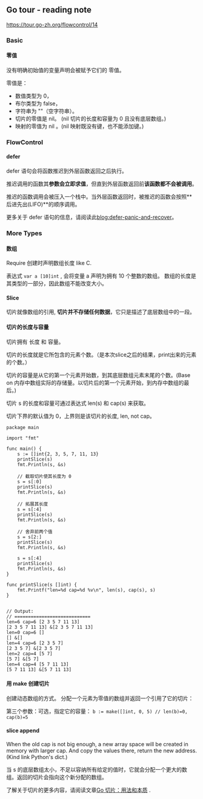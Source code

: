 






## Go tour - reading note
https://tour.go-zh.org/flowcontrol/14

### Basic

#### 零值
没有明确初始值的变量声明会被赋予它们的 零值。

零值是：
 - 数值类型为 0，
 - 布尔类型为 false，
 - 字符串为 ""（空字符串）。
 - 切片的零值是 nil。 (nil 切片的长度和容量为 0 且没有底层数组。)
 - 映射的零值为 nil 。(nil 映射既没有键，也不能添加键。)

### FlowControl

#### defer

defer 语句会将函数推迟到外层函数返回之后执行。

推迟调用的函数其**参数会立即求值**，但直到外层函数返回前**该函数都不会被调用**。

推迟的函数调用会被压入一个栈中。当外层函数返回时，被推迟的函数会按照**后进先出(LIFO)**的顺序调用。

更多关于 defer 语句的信息，请阅读此[blog:defer-panic-and-recover](https://blog.go-zh.org/defer-panic-and-recover)。


### More Types

#### 数组

Require 创建时声明数组长度 like C.

表达式 `var a [10]int` , 会将变量 a 声明为拥有 10 个整数的数组。
数组的长度是其类型的一部分，因此数组不能改变大小。


#### Slice

切片就像数组的引用, **切片并不存储任何数据**，它只是描述了底层数组中的一段。


#### 切片的长度与容量

切片拥有 长度 和 容量。

切片的长度就是它所包含的元素个数。（是本次slice之后的结果，print出来的元素的个数。）

切片的容量是从它的第一个元素开始数，到其底层数组元素末尾的个数。(Base on 内存中数组实际的存储量。以切片后的第一个元素开始，到内存中数组的最后。)

切片 s 的长度和容量可通过表达式 len(s) 和 cap(s) 来获取。

切片下界的默认值为 0，上界则是该切片的长度, len, not cap。


```
package main

import "fmt"

func main() {
	s := []int{2, 3, 5, 7, 11, 13}
	printSlice(s)
	fmt.Println(s, &s)

	// 截取切片使其长度为 0
	s = s[:0]
	printSlice(s)
	fmt.Println(s, &s)

	// 拓展其长度
	s = s[:4]
	printSlice(s)
	fmt.Println(s, &s)

	// 舍弃前两个值
	s = s[2:]
	printSlice(s)
	fmt.Println(s, &s)
	
	s = s[:4]
	printSlice(s)
	fmt.Println(s, &s)
}

func printSlice(s []int) {
	fmt.Printf("len=%d cap=%d %v\n", len(s), cap(s), s)
}


// Output: 
// ============================
len=6 cap=6 [2 3 5 7 11 13]
[2 3 5 7 11 13] &[2 3 5 7 11 13]
len=0 cap=6 []
[] &[]
len=4 cap=6 [2 3 5 7]
[2 3 5 7] &[2 3 5 7]
len=2 cap=4 [5 7]
[5 7] &[5 7]
len=4 cap=4 [5 7 11 13]
[5 7 11 13] &[5 7 11 13]

```


#### 用 make 创建切片
创建动态数组的方式。
分配一个元素为零值的数组并返回一个引用了它的切片：

第三个参数：可选，指定它的容量：
`b := make([]int, 0, 5) // len(b)=0, cap(b)=5`



#### slice append

When the old cap is not big enough, a new array space will be created in memory with larger cap.
And copy the values there, return the new address.
(Kind link Python's dict.) 

当 s 的底层数组太小，不足以容纳所有给定的值时，它就会分配一个更大的数组。返回的切片会指向这个新分配的数组。

了解关于切片的更多内容，请阅读文章[Go 切片：用法和本质](https://blog.go-zh.org/go-slices-usage-and-internals) .
